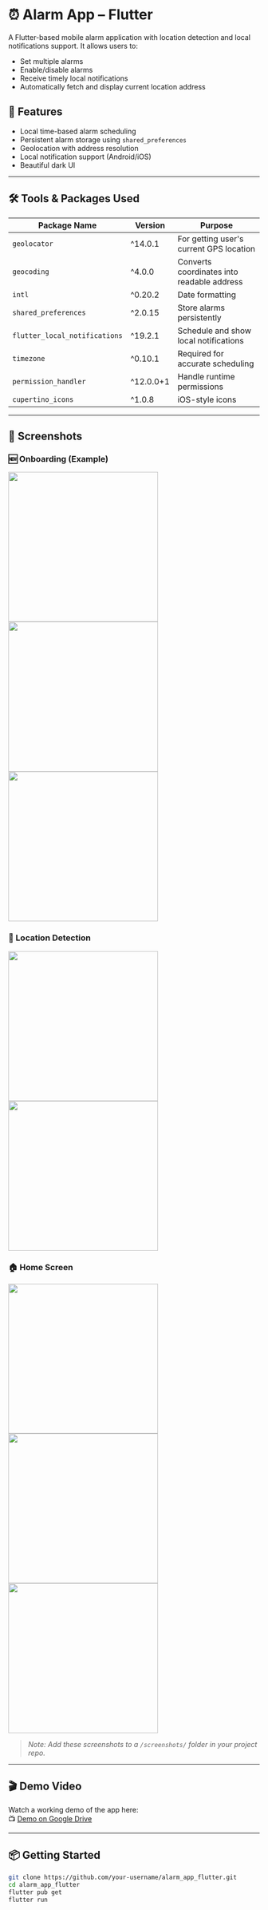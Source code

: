 # ⏰ Alarm App – Flutter

A Flutter-based mobile alarm application with location detection and local notifications support. It allows users to:

- Set multiple alarms
- Enable/disable alarms
- Receive timely local notifications
- Automatically fetch and display current location address

## 📱 Features

- Local time-based alarm scheduling
- Persistent alarm storage using `shared_preferences`
- Geolocation with address resolution
- Local notification support (Android/iOS)
- Beautiful dark UI

---

## 🛠️ Tools & Packages Used

| Package Name               | Version     | Purpose                               |
|---------------------------|-------------|----------------------------------------|
| `geolocator`              | ^14.0.1     | For getting user's current GPS location |
| `geocoding`               | ^4.0.0      | Converts coordinates into readable address |
| `intl`                    | ^0.20.2     | Date formatting                         |
| `shared_preferences`      | ^2.0.15     | Store alarms persistently               |
| `flutter_local_notifications` | ^19.2.1 | Schedule and show local notifications  |
| `timezone`                | ^0.10.1     | Required for accurate scheduling        |
| `permission_handler`      | ^12.0.0+1   | Handle runtime permissions              |
| `cupertino_icons`         | ^1.0.8      | iOS-style icons                         |

---

## 🚀 Screenshots

### 🆕 Onboarding (Example)
<img src="screenshots/1001.jpg" width="300"/> <img src="screenshots/1002.jpg" width="300"/> <img src="screenshots/1003.jpg" width="300"/>

### 📍 Location Detection
<img src="screenshots/1004.jpg" width="300"/> <img src="screenshots/10044.jpg" width="300"/>

### 🏠 Home Screen
<img src="screenshots/1005.jpg" width="300"/> <img src="screenshots/1006.jpg" width="300"/> <img src="screenshots/1007.jpg" width="300"/>

> _Note: Add these screenshots to a `/screenshots/` folder in your project repo._

---

## 🎬 Demo Video

Watch a working demo of the app here:  
📺 [Demo on Google Drive](https://drive.google.com/drive/folders/1F-Il_JmMCw4KTaSgyDxYPmN9sB2Tw8kg?usp=drive_link)

---

## 📦 Getting Started

```bash
git clone https://github.com/your-username/alarm_app_flutter.git
cd alarm_app_flutter
flutter pub get
flutter run
